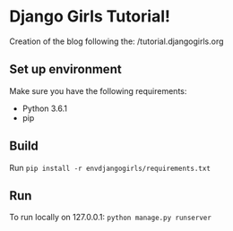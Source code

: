 # Django Girls Tutorial!

Creation of the blog following the: /tutorial.djangogirls.org

## Set up environment
Make sure you have the following requirements:
- Python 3.6.1
- pip

## Build
Run `pip install -r envdjangogirls/requirements.txt`

## Run
To run locally on 127.0.0.1:
  `python manage.py runserver`
